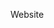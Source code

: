 Website

<head> <title> Nishant Vats, PhD Candidate in Finance at Chicago Booth </title>
 <meta name="description" content="I am a Ph.D. candidate in Finance at the Booth School of Business, University of Chicago">
 <meta name="keywords" content="Nishant Vats, Vats PhD, Booth, Finance, Nishant Vats Finance, Nishant Vats Booth, Vats Booth, Nishant Booth, Nishant Finance PhD">
 </head>
